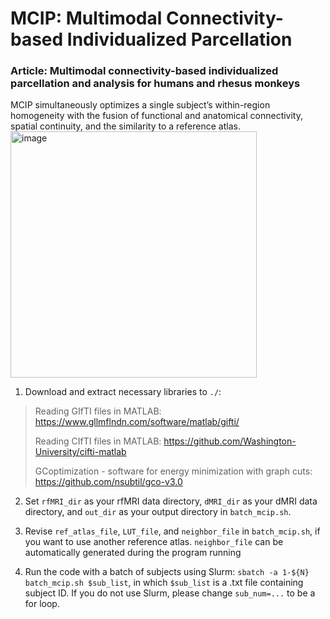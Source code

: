 # MCIP: Multimodal Connectivity-based Individualized Parcellation
### Article: Multimodal connectivity-based individualized parcellation and analysis for humans and rhesus monkeys

MCIP simultaneously optimizes a single subject’s within-region homogeneity with the fusion of functional and anatomical connectivity, spatial continuity, and the similarity to a reference atlas.
<img width="394" alt="image" src="https://github.com/YueCui-Labs/MCIP/assets/41955813/89a14cc1-cd61-4e45-921e-f61aeaad0fce">

1. Download and extract necessary libraries to `./`:

> Reading GIfTI files in MATLAB: https://www.gllmflndn.com/software/matlab/gifti/
>
> Reading CIfTI files in MATLAB: https://github.com/Washington-University/cifti-matlab
>
> GCoptimization - software for energy minimization with graph cuts: https://github.com/nsubtil/gco-v3.0

2. Set `rfMRI_dir` as your rfMRI data directory, `dMRI_dir` as your dMRI data directory, and `out_dir` as your output directory in `batch_mcip.sh`.

3. Revise `ref_atlas_file`, `LUT_file`, and `neighbor_file` in `batch_mcip.sh`, if you want to use another reference atlas. `neighbor_file` can be automatically generated during the program running 

4. Run the code with a batch of subjects using Slurm: `sbatch -a 1-${N} batch_mcip.sh $sub_list`, in which `$sub_list` is a .txt file containing subject ID.
If you do not use Slurm, please change `sub_num=...` to be a for loop.
